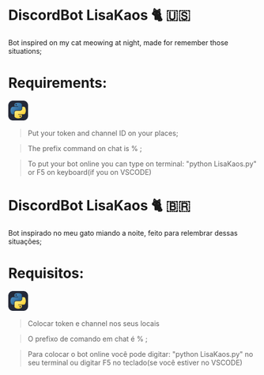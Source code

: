 # DiscordBot LisaKaos 🐈  🇺🇸
Bot inspired on my cat meowing at night, made for remember those situations;

# Requirements:
  [<img title="Python" alt="Python" height="40px" width="40px" src="https://raw.githubusercontent.com/tandpfun/skill-icons/main/icons/Python-Dark.svg" />](https://www.python.org/downloads/)

> Put your token and channel ID on your places;

> The prefix command on chat is % ;

> To put your bot online you can type on terminal: "python LisaKaos.py" or F5 on keyboard(if you on VSCODE)


# DiscordBot LisaKaos 🐈  🇧🇷
Bot inspirado no meu gato miando a noite, feito para relembrar dessas situações;

# Requisitos: 
  [<img title="Python" alt="Python" height="40px" width="40px" src="https://raw.githubusercontent.com/tandpfun/skill-icons/main/icons/Python-Dark.svg" />](https://www.python.org/downloads/)


> Colocar token e channel nos seus locais

> O prefixo de comando em chat é % ;

> Para colocar o bot online você pode digitar: "python LisaKaos.py" no seu terminal ou digitar F5 no teclado(se você estiver no VSCODE)
